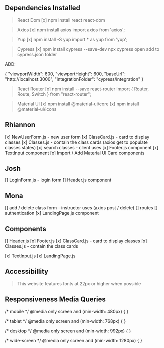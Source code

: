 

## Dependencies Installed

> React Dom
[x] npm install react react-dom

> Axios
[x] npm install axios
import axios from 'axios';

> Yup
[x] npm install -S yup
import * as yup from 'yup';

> Cypress
[x] npm install cypress --save-dev
npx cypress open
add to cypress.json folder

ADD:

{
  "viewportWidth": 600,
  "viewportHeight": 600,
  "baseUrl": "http://localhost:3000",
  "integrationFolder": "cypress/integration"
}

> React Router
[x] npm install --save react-router
import { Router, Route, Switch } from "react-router";

> Material UI
[x] npm install @material-ui/core
[x] npm install @material-ui/icons

## Rhiannon
[x] NewUserForm.js - new user form 
[x] ClassCard.js - card to display classes
[x] Classes.js - contain the class cards 
    (axios get to populate classes states)
[x] search classes - client uses
[x] Footer.js component
[x] TextInput component
[x] Import / Add Material UI Card components

## Josh
[] LoginForm.js - login form
[] Header.js component

## Mona
[] add / delete class form - instructor uses
    (axios post / delete)
[] routes
[] authentication
[x] LandingPage.js component

## Components
[] Header.js 
[x] Footer.js 
[x] ClassCard.js - card to display classes 
[x] Classes.js - contain the class cards 

[x] TextInput.js
[x] LandingPage.js



## Accessibillity
> This website features fonts at 22px or higher when possible


## Responsiveness Media Queries
/* mobile  */
@media only screen and (min-width: 480px) {
}

 /* tablet */
@media only screen and (min-width: 768px) {
}

/* desktop */
@media only screen and (min-width: 992px) {
}

/* wide-screen */
@media only screen and (min-width: 1280px) {
}


